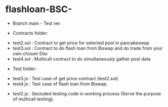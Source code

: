 # flashloan-BSC- 

- Branch main - Test ver

- Contracts folder:
+ test2.sol : Contract to get price for selected pool in pancakeswap
+ test3.sol : Contract to do flash loan from Biswap and do trade from your own chosen Dex
+ test4.sol : Multicall contract to do simultaneously gather pool data

- Test folder:
+ test3.js : Test case of get price contract (test2.sol)
+ test4.js : Test case of flash loan from Biswap.
- test2.js : Secluded testing code in working process (Serve the purpose of multicall testing).
